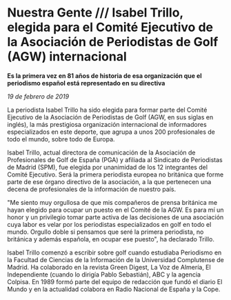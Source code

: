 # Nuestra Gente /// Isabel Trillo, elegida para el Comité Ejecutivo de la Asociación de Periodistas de Golf (AGW) internacional

**Es la primera vez en 81 años de historia de esa organización que el periodismo español está representado en su directiva**

*19 de febrero de 2019*

La periodista Isabel Trillo ha sido elegida para formar parte del Comité Ejecutivo de la Asociación de Periodistas de Golf (AGW, en sus siglas en inglés), la más prestigiosa organización internacional de informadores especializados en este deporte, que agrupa a unos 200 profesionales de todo el mundo, sobre todo de Europa.

Isabel Trillo, actual directora de comunicación de la Asociación de Profesionales de Golf de España (PGA) y afiliada al Sindicato de Periodistas de Madrid (SPM), fue elegida por unanimidad de los 12 integrantes del Comité Ejecutivo. Será la primera periodista europea no británica que forme parte de ese órgano directivo de la asociación, a la que pertenecen una decena de profesionales de la información de nuestro país.

"Me siento muy orgullosa de que mis compañeros de prensa británica me hayan elegido para ocupar un puesto en el Comité de la AGW. Es para mí un honor y un privilegio tomar parte activa de las decisiones de una asociación cuya labor es velar por los periodistas especializados en golf en todo el mundo. Orgullo doble si pensamos que seré la primera periodista, no británica y además española, en ocupar ese puesto", ha declarado Trillo.

Isabel Trillo comenzó a escribir sobre golf cuando estudiaba Periodismo en la Facultad de Ciencias de la Información de la Universidad Complutense de Madrid. Ha colaborado en la revista Green Digest, La Voz de Almería, El Independiente (cuando lo dirigía Pablo Sebastián), ABC y la agencia Colpisa. En 1989 formó parte del equipo de redacción que fundó el diario El Mundo y en la actualidad colabora en Radio Nacional de España y la Cope.
